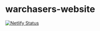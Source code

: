 # warchasers-website

[![Netlify Status](https://api.netlify.com/api/v1/badges/133acc68-5644-41d1-a41e-f6a2e71b5c52/deploy-status)](https://app.netlify.com/sites/eager-wilson-3e86eb/deploys)